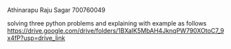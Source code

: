 Athinarapu Raju Sagar
700760049

solving three python problems and explaining with example as follows
https://drive.google.com/drive/folders/1BXaIK5MbAH4JknqPW790XOtoC7_9x4fP?usp=drive_link
